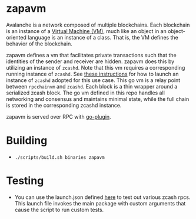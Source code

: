 # zapavm

Avalanche is a network composed of multiple blockchains. Each blockchain is an instance of a [Virtual Machine (VM)](https://docs.avax.network/learn/platform-overview#virtual-machines), much like an object in an object-oriented language is an instance of a class. That is, the VM defines the behavior of the blockchain.

zapavm defines a vm that facilitates private transactions such that the identities of the sender and receiver are hidden. zapavm does this by utilizing an instance of `zcashd`. Note that this vm requires a corresponding running instance of `zcashd`. See [these instructions](https://github.com/zapalabs/zcash/blob/zsno-release/doc/debugging.md) for how to launch an instance of `zcashd` adopted for this use case. This go vm is a relay point between `rpcchainvm` and `zcashd`. Each block is a thin wrapper around a serialized zcash block. The go vm defined in this repo handles all networking and consensus and maintains minimal state, while the full chain is stored in the corresponding zcashd instance.

zapavm is served over RPC with [go-plugin](https://github.com/hashicorp/go-plugin).

# Building

- `./scripts/build.sh binaries zapavm`

# Testing

- You can use the launch.json defined [here](./.vscode/launch.json) to test out various zcash rpcs. This launch file invokes the main package with custom arguments that cause the script to run custom tests.